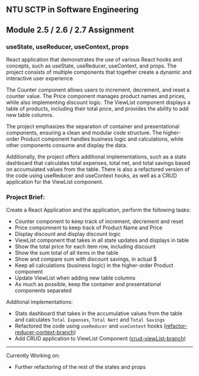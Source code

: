 ## NTU SCTP in Software Engineering

## Module 2.5 / 2.6 / 2.7 Assignment

### useState, useReducer, useContext, props

React application that demonstrates the use of various React hooks and concepts, such as useState, useReducer, useContext, and props. The project consists of multiple components that together create a dynamic and interactive user experience.

The Counter component allows users to increment, decrement, and reset a counter value. The Price component manages product names and prices, while also implementing discount logic. The ViewList component displays a table of products, including their total price, and provides the ability to add new table columns.

The project emphasizes the separation of container and presentational components, ensuring a clean and modular code structure. The higher-order Product component handles business logic and calculations, while other components consume and display the data.

Additionally, the project offers additional implementations, such as a stats dashboard that calculates total expenses, total net, and total savings based on accumulated values from the table. There is also a refactored version of the code using useReducer and useContext hooks, as well as a CRUD application for the ViewList component.

### Project Brief:

Create a React Application and the application, perform the following tasks:

- Counter component to keep track of increment, decrement and reset
- Price compomnent to keep track of Product Name and Price
- Display discount and display discount logic
- ViewList component that takes in all state updates and displays in table
- Show the total price for each item row, including discount
- Show the sum total of all items in the table
- Show and compare sum with discount savings, in actual $
- Keep all calculations (business logic) in the higher-order Product component
- Update ViewList when adding new table columns
- As much as possible, keep the container and presentational components separated

Additonal implementations:

- Stats dashboard that takes in the accumulative values from the table and calculates `Total Expenses`, `Total Nett` and `Total Savings`
- Refactored the code using `useReducer` and `useContext` hooks ([refactor-reducer-context-branch](https://github.com/JustenMX/ntu-price-cart-app/tree/a0af1b5637e6c812c1bf9528352c8a34c8ca629a "branch merge history"))
- Add CRUD application to ViewList Component ([crud-viewList-branch](https://github.com/JustenMX/ntu-price-cart-app/tree/crud-viewList-branch))

---

Currently Working on:

- Further refactoring of the rest of the states and props
